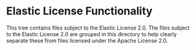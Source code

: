 # Elastic License Functionality

This tree contains files subject to the Elastic License 2.0. The files subject to
the Elastic License 2.0 are grouped in this directory to help clearly separate these
from files licensed under the Apache License 2.0.
